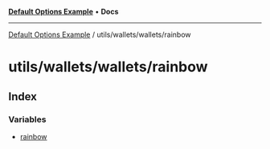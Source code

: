 [**Default Options Example**](../../../../README.md) • **Docs**

***

[Default Options Example](../../../../modules.md) / utils/wallets/wallets/rainbow

# utils/wallets/wallets/rainbow

## Index

### Variables

- [rainbow](variables/rainbow.md)

